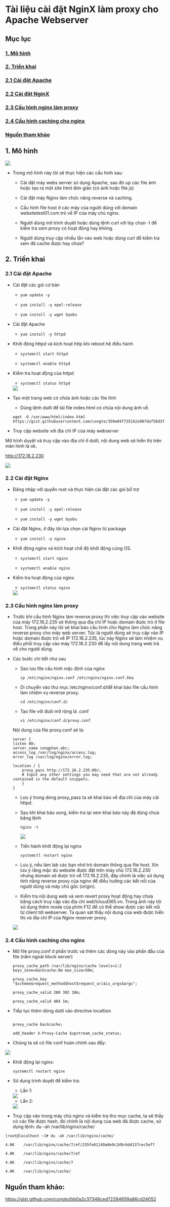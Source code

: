 # Tài liệu cài đặt NginX làm proxy cho Apache Webserver

## Mục lục

### [1. Mô hình](https://github.com/phancong0897/Congphan/blob/master/Nginx/ProxyNginx-with-apache-web.md#1-m%C3%B4-h%C3%ACnh-1)

### [2. Triển khai](https://github.com/phancong0897/Congphan/blob/master/Nginx/ProxyNginx-with-apache-web.md#2-tri%E1%BB%83n-khai-1)

### [2.1 Cài đặt Apache](https://github.com/phancong0897/Congphan/blob/master/Nginx/ProxyNginx-with-apache-web.md#21-c%C3%A0i-%C4%91%E1%BA%B7t-apache-1)

### [2.2 Cài đặt NginX](https://github.com/phancong0897/Congphan/blob/master/Nginx/ProxyNginx-with-apache-web.md#22-c%C3%A0i-%C4%91%E1%BA%B7t-nginx-1)

### [2.3 Cấu hình nginx làm proxy](https://github.com/phancong0897/Congphan/blob/master/Nginx/ProxyNginx-with-apache-web.md#23-c%E1%BA%A5u-h%C3%ACnh-nginx-l%C3%A0m-proxy-1)

### [2.4 Cấu hình caching cho nginx](https://github.com/phancong0897/Congphan/blob/master/Nginx/ProxyNginx-with-apache-web.md#24-c%E1%BA%A5u-h%C3%ACnh-caching-cho-nginx-1)

### [ Nguồn tham khảo](https://github.com/phancong0897/Congphan/blob/master/Nginx/ProxyNginx-with-apache-web.md#ngu%E1%BB%93n-tham-kh%E1%BA%A3o)

## 1. Mô hình 

<img src="https://imgur.com/nfyAGid.png">

- Trong mô hình này tôi sẽ thực hiện các cấu hình sau:

    - Cài đặt máy webs server sử dụng Apache, sau đó up các file ảnh hoặc tạo ra một site html đơn giản (có ảnh hoặc file js)

    - Cài đặt máy Nginx làm chức năng reverse và caching.

    - Cấu hình file host ở các máy của người dùng với domain websitetest01.com trỏ về IP của máy chủ nginx.

    - Người dùng mở trình duyệt hoặc dùng lệnh curl với tùy chọn -I để kiểm tra xem proxy có hoạt động hay không.

    - Người dùng truy cập nhiều lần vào web hoặc dùng curl để kiểm tra xem đã cache được hay chưa?

## 2. Triển khai

### 2.1 Cài đặt Apache

- Cài đặt các gói cơ bản

    - ` yum update -y `

    - ` yum install -y epel-release `

    - ` yum install -y wget byobu `

- Cài đặt Apache

    - ` yum install -y httpd `

- Khởi động httpd và kích hoạt http khi reboot hệ điều hành

    - ` systemctl start httpd `

    - ` systemctl enable httpd `

- Kiểm tra hoạt động của httpd

    - ` systemctl status httpd `

   <img src="https://imgur.com/plG98iz.png">

- Tạo một trang web có chứa ảnh hoặc các file tĩnh

    - Dùng lệnh dưới để tải file index.html có chứa nội dung ảnh về.

    ```
    wget -O /var/www/html/index.html https://gist.githubusercontent.com/congto/359e04f735162a987daf58d3f8d44fb6/raw/51ccab89265bff5717084af1212640dae6bbfa92/indext.html

    ```

- Truy cập website với địa chỉ IP của máy webserver

Mở trình duyệt và truy cập vào địa chỉ ở dưới, nội dung web sẽ hiển thị trên màn hình là ok.

http://172.16.2.230

<img src="https://imgur.com/uxbXKjX.png">

### 2.2 Cài đặt Nginx

- Đăng nhập với quyền root và thực hiện cài đặt các gói bổ trợ

    - ` yum update -y `

    - ` yum install -y epel-release `

    - ` yum install -y wget byobu `

- Cài đặt Nginx, ở đây tôi lựa chọn cài Nginx từ package

    - ` yum install -y nginx `

- Khởi động nginx và kích hoạt chế độ khởi động cùng OS.

    - ` systemctl start nginx `

    - ` systemctl enable nginx `

- Kiểm tra hoạt động của nginx

    - ` systemctl status nginx `

    <img src="https://imgur.com/K35vcfl.png">

### 2.3 Cấu hình nginx làm proxy

- Trước khi cầu hình Nginx làm reverse proxy thì việc truy cập vào website của máy 172.16.2.235 sẽ thông qua địa chỉ IP hoặc domain được trỏ ở file host. Trong phần này tôi sẽ khai báo cấu hình cho Nginx làm chức năng reverse proxy cho máy web server. Tức là người dùng sẽ truy cập vào IP hoặc domain được trỏ về IP 172.16.2.235, lúc này Nginx sẽ làm nhiệm vụ điều phối truy cập vào máy 172.16.2.230 để lấy nội dung trang web trả về cho người dùng.

- Các bước chi tiết như sau

    - Sao lưu file cấu hình mặc định của nginx

        ` cp /etc/nginx/nginx.conf /etc/nginx/nginx.conf.bka `

    - Di chuyển vào thư mục /etc/nginx/conf.d/để khai báo file cấu hình làm nhiệm vụ reverse proxy.
        
        ` cd /etc/nginx/conf.d/ `

    - Tạo file với đuôi mở rộng là .conf

        ` vi /etc/nginx/conf.d/proxy.conf `
    
    Nội dung của file proxy.conf sẽ là:

    ```
    server {
    listen 80;
    server_name congphan.abc;
    access_log /var/log/nginx/access.log;
    error_log /var/log/nginx/error.log;
    
    location / {
        proxy_pass http://172.16.2.235:80/;
        # Input any other settings you may need that are not already contained in the default snippets.
        }
    }

    ```
    - Lưu ý trong dòng proxy_pass ta sẽ khai báo về địa chỉ của máy cài httpd.

    - Sau khi khai báo xong, kiểm tra lại xem khai báo này đã đúng chưa bằng lệnh

        ``` nginx -t ```

        <img src="https://imgur.com/GKfsVjn.png">

    - Tiến hành khởi động lại nginx

        ``` systemctl restart nginx ```

    - Lưu ý, nếu làm lab các bạn nhớ trỏ domain thông qua file host. Xin lưu ý rằng mặc dù website được đặt trên máy chủ 172.16.2.230 nhưng domain sẽ được trỏ về 172.16.2.235, đây chính là việc sử dụng tính năng reverse proxy của nginx để điều hướng các kết nối của người dùng và máy chủ gốc (origin).

    - Kiểm tra nội dung web và xem revert proxy hoạt động hay chưa bằng cách truy cập vào địa chỉ web1cloud365.vn. Trong ảnh này tôi sử dụng thêm mode của phím F12 để có thể show được các kết nối từ client tới webserver. Ta quan sát thấy nội dung của web được hiển thị và địa chỉ IP của Nginx reserver proxy.

    <img src="https://imgur.com/5nSmrVU.png">

### 2.4 Cấu hình caching cho nginx

- Mở file proxy.conf ở phần trước và thêm các dòng này vào phần đầu của file (nằm ngoài block server)

    ``` 
    proxy_cache_path /var/lib/nginx/cache levels=1:2 keys_zone=backcache:8m max_size=50m;

    proxy_cache_key "$scheme$request_method$host$request_uri$is_args$args";

    proxy_cache_valid 200 302 10m;

    proxy_cache_valid 404 1m;

    ```
- Tiếp tục thêm dòng dưới vào directive localtion

    ```

    proxy_cache backcache;
    
    add_header X-Proxy-Cache $upstream_cache_status;

    ```
- Chúng ta sẽ có file conf hoàn chỉnh sau đấy:

<img src="https://imgur.com/MMwotjU.png">

- Khởi động lại nginx:

    ``` systemctl restart nginx ```

-  Sử dụng trình duyệt để kiểm tra:

    - Lần 1:

    <img src="https://imgur.com/UglqGUL.png">

    - Lần 2:

    <img src="https://imgur.com/ZLdF6Rg.png">

- Truy cập vào trong máy chủ nginx và kiểm tra thư mục cache, ta sẽ thấy có các file được hash, đó chính là nội dung của web đã được cache, sử dụng lệnh: du -ah /var/lib/nginx/cache/

```
[root@localhost ~]# du -ah /var/lib/nginx/cache/

4.0K    /var/lib/nginx/cache/7/ef/235fe61149a0e9c2d9c6dd137cec5ef7

4.0K    /var/lib/nginx/cache/7/ef

4.0K    /var/lib/nginx/cache/7

4.0K    /var/lib/nginx/cache/

```
## Nguồn tham khảo:

https://gist.github.com/congto/bb0a2c37348ced72284659a86cd24052